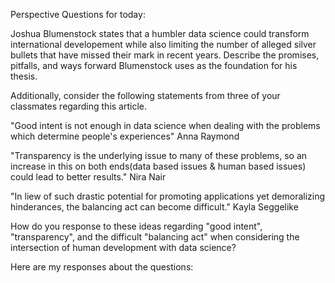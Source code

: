 Perspective Questions for today: 

Joshua Blumenstock states that a humbler data science could transform international developement while also limiting the number of alleged silver bullets that have missed their mark in recent years. Describe the promises, pitfalls, and ways forward Blumenstock uses as the foundation for his thesis.

Additionally, consider the following statements from three of your classmates regarding this article. 

"Good intent is not enough in data science when dealing with the problems which determine people's experiences" Anna Raymond

"Transparency is the underlying issue to many of these problems, so an increase in this on both ends(data based issues & human based issues) could lead to better results." Nira Nair

"In liew of such drastic potential for promoting applications yet demoralizing hinderances, the balancing act can become difficult." Kayla Seggelike

How do you response to these ideas regarding "good intent", "transparency", and the difficult "balancing act" when considering the intersection of human development with data science?

Here are my responses about the questions: 
